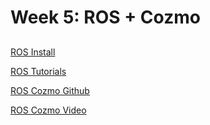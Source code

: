 # Week 5: ROS + Cozmo 

## 

[ROS Install](http://www.ros.org/install/) 

[ROS Tutorials](http://wiki.ros.org/ROS/Tutorials)

[ROS Cozmo Github](https://github.com/OTL/cozmo_driver)

[ROS Cozmo Video](https://www.youtube.com/watch?v=1RK-Mo6DGEw)